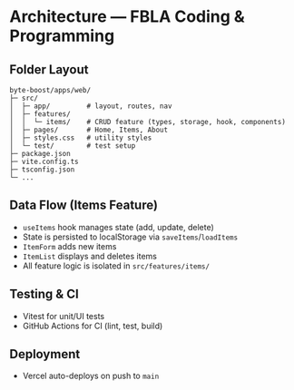 # Architecture — FBLA Coding & Programming

## Folder Layout

```
byte-boost/apps/web/
├─ src/
│  ├─ app/         # layout, routes, nav
│  ├─ features/
│  │  └─ items/    # CRUD feature (types, storage, hook, components)
│  ├─ pages/       # Home, Items, About
│  ├─ styles.css   # utility styles
│  └─ test/        # test setup
├─ package.json
├─ vite.config.ts
├─ tsconfig.json
└─ ...
```

## Data Flow (Items Feature)

- `useItems` hook manages state (add, update, delete)
- State is persisted to localStorage via `saveItems`/`loadItems`
- `ItemForm` adds new items
- `ItemList` displays and deletes items
- All feature logic is isolated in `src/features/items/`

## Testing & CI
- Vitest for unit/UI tests
- GitHub Actions for CI (lint, test, build)

## Deployment
- Vercel auto-deploys on push to `main`
